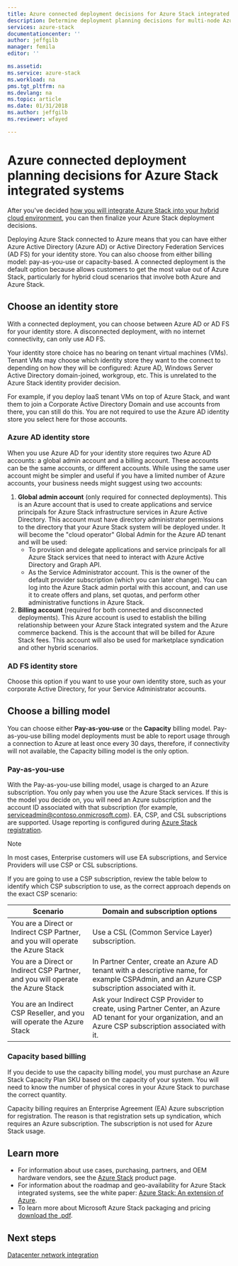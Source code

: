 ```yaml
---
title: Azure connected deployment decisions for Azure Stack integrated systems | Microsoft Docs
description: Determine deployment planning decisions for multi-node Azure Stack Azure-connected deployments.
services: azure-stack
documentationcenter: ''
author: jeffgilb
manager: femila
editor: ''

ms.assetid: 
ms.service: azure-stack
ms.workload: na
pms.tgt_pltfrm: na
ms.devlang: na
ms.topic: article
ms.date: 01/31/2018
ms.author: jeffgilb
ms.reviewer: wfayed

---
```

# Azure connected deployment planning decisions for Azure Stack integrated systems
After you've decided [how you will integrate Azure Stack into your hybrid cloud environment](azure-stack-deployment-decisions.md), you can then finalize your Azure Stack deployment decisions.

Deploying Azure Stack connected to Azure means that you can have either Azure Active Directory (Azure AD) or Active Directory Federation Services (AD FS) for your identity store. You can also choose from either billing model: pay-as-you-use or capacity-based. A connected deployment is the default option because allows customers to get the most value out of Azure Stack, particularly for hybrid cloud scenarios that involve both Azure and Azure Stack. 

## Choose an identity store
With a connected deployment, you can choose between Azure AD or AD FS for your identity store. A disconnected deployment, with no internet connectivity, can only use AD FS.

Your identity store choice has no bearing on tenant virtual machines (VMs). Tenant VMs may choose which identity store they want to the connect to depending on how they will be configured: Azure AD, Windows Server Active Directory domain-joined, workgroup, etc. This is unrelated to the Azure Stack identity provider decision. 

For example, if you deploy IaaS tenant VMs on top of Azure Stack, and want them to join a Corporate Active Directory Domain and use accounts from there, you can still do this. You are not required to use the Azure AD identity store you select here for those accounts.

### Azure AD identity store
When you use Azure AD for your identity store requires two Azure AD accounts: a global admin account and a billing account. These accounts can be the same accounts, or different accounts. While using the same user account might be simpler and useful if you have a limited number of Azure accounts, your business needs might suggest using two accounts:

1. **Global admin account** (only required for connected deployments). This is an Azure account that is used to create applications and service principals for Azure Stack infrastructure services in Azure Active Directory. This account must have directory administrator permissions to the directory that your Azure Stack system will be deployed under. It will become the "cloud operator" Global Admin for the Azure AD tenant and will be used: 
    - To provision and delegate applications and service principals for all Azure Stack services that need to interact with Azure Active Directory and Graph API. 
    - As the Service Administrator account. This is the owner of the default provider subscription (which you can later change). You can log into the Azure Stack admin portal with this account, and can use it to create offers and plans, set quotas, and perform other administrative functions in Azure Stack.
2. **Billing account** (required for both connected and disconnected deployments). This Azure account is used to establish the billing relationship between your Azure Stack integrated system and the Azure commerce backend. This is the account that will be billed for Azure Stack fees. This account will also be used for marketplace syndication and other hybrid scenarios. 

### AD FS identity store
Choose this option if you want to use your own identity store, such as your corporate Active Directory, for your Service Administrator accounts.  

## Choose a billing model
You can choose either **Pay-as-you-use** or the **Capacity** billing model. Pay-as-you-use billing model deployments must be able to report usage through a connection to Azure at least once every 30 days, therefore, if connectivity will not available, the Capacity billing model is the only option. 

### Pay-as-you-use
With the Pay-as-you-use billing model, usage is charged to an Azure subscription. You only pay when you use the Azure Stack services. If this is the model you decide on, you will need an Azure subscription and the account ID associated with that subscription (for example, serviceadmin@contoso.onmicrosoft.com). EA, CSP, and CSL subscriptions are supported. Usage reporting is configured during [Azure Stack registration](azure-stack-registration.md).

> [!NOTE]
> In most cases, Enterprise customers will use EA subscriptions, and Service Providers will use CSP or CSL subscriptions.

If you are going to use a CSP subscription, review the table below to identify which CSP subscription to use, as the correct approach depends on the exact CSP scenario:

|Scenario|Domain and subscription options|
|-----|-----|
|You are a Direct or Indirect CSP Partner, and you will operate the Azure Stack|Use a CSL (Common Service Layer) subscription.|
|You are a Direct or Indirect CSP Partner, and you will operate the Azure Stack|In Partner Center, create an Azure AD tenant with a descriptive name, for example <your organization>CSPAdmin, and an Azure CSP subscription associated with it.|
|You are an Indirect CSP Reseller, and you will operate the Azure Stack|Ask your Indirect CSP Provider to create, using Partner Center, an Azure AD tenant for your organization, and an Azure CSP subscription associated with it.|

### Capacity based billing
If you decide to use the capacity billing model, you must purchase an Azure Stack Capacity Plan SKU based on the capacity of your system. You will need to know the number of physical cores in your Azure Stack to purchase the correct quantity. 

Capacity billing requires an Enterprise Agreement (EA) Azure subscription for registration. The reason is that registration sets up syndication, which requires an Azure subscription. The subscription is not used for Azure Stack usage.

## Learn more
- For information about use cases, purchasing, partners, and OEM hardware vendors, see the [Azure Stack](https://azure.microsoft.com/overview/azure-stack/) product page.
- For information about the roadmap and geo-availability for Azure Stack integrated systems, see the white paper: [Azure Stack: An extension of Azure](https://azure.microsoft.com/resources/azure-stack-an-extension-of-azure/). 
- To learn more about Microsoft Azure Stack packaging and pricing [download the .pdf](https://azure.microsoft.com/mediahandler/files/resourcefiles/5bc3f30c-cd57-4513-989e-056325eb95e1/Azure-Stack-packaging-and-pricing-datasheet.pdf). 

## Next steps
[Datacenter network integration](azure-stack-network.md)
